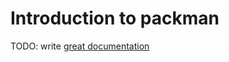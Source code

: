 # Introduction to packman

TODO: write [great documentation](http://jacobian.org/writing/great-documentation/what-to-write/)
